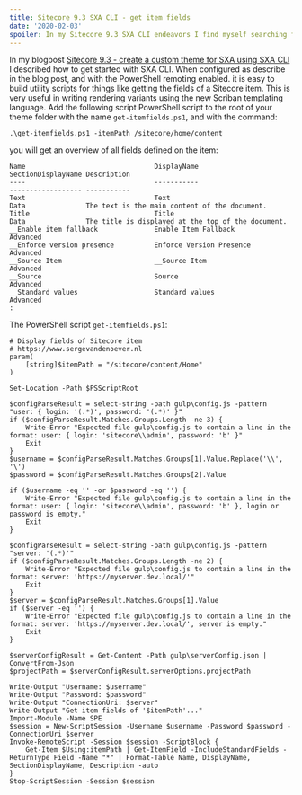 ```yaml
---
title: Sitecore 9.3 SXA CLI - get item fields
date: '2020-02-03'
spoiler: In my Sitecore 9.3 SXA CLI endeavors I find myself searching for the internal field names of Sitecore items so I can use them in my Scriban templates. Using this remote PowerShell script you can look up the item fields of any Sitecore item.
---
```


In my blogpost [Sitecore 9.3 - create a custom theme for SXA using SXA CLI](https://www.sergevandenoever.nl/sitecore-93-custom-theme-with-SXA-CLI/) I described how to get started with SXA CLI. When configured as describe in the blog post, and with the PowerShell remoting enabled. it is easy to build utility scripts for things like getting the fields of a Sitecore item. This is very useful in writing rendering variants using the new Scriban templating language. Add the following script PowerShell script to the root of your theme folder with the name `get-itemfields.ps1`, and with the command:

    .\get-itemfields.ps1 -itemPath /sitecore/home/content

you will get an overview of all fields defined on the item:

```
Name                                DisplayName                        SectionDisplayName Description                                       
----                                -----------                        ------------------ -----------                                       
Text                                Text                               Data               The text is the main content of the document.     
Title                               Title                              Data               The title is displayed at the top of the document.
__Enable item fallback              Enable Item Fallback               Advanced                                                             
__Enforce version presence          Enforce Version Presence           Advanced                                                             
__Source Item                       __Source Item                      Advanced                                                             
__Source                            Source                             Advanced                                                             
__Standard values                   Standard values                    Advanced
:                                                             
```

The PowerShell script `get-itemfields.ps1`:

```
# Display fields of Sitecore item
# https://www.sergevandenoever.nl
param(
    [string]$itemPath = "/sitecore/content/Home"
)

Set-Location -Path $PSScriptRoot

$configParseResult = select-string -path gulp\config.js -pattern "user: { login: '(.*)', password: '(.*)' }"
if ($configParseResult.Matches.Groups.Length -ne 3) {
    Write-Error "Expected file gulp\config.js to contain a line in the format: user: { login: 'sitecore\\admin', password: 'b' }"
    Exit
}
$username = $configParseResult.Matches.Groups[1].Value.Replace('\\', '\')
$password = $configParseResult.Matches.Groups[2].Value

if ($username -eq '' -or $password -eq '') {
    Write-Error "Expected file gulp\config.js to contain a line in the format: user: { login: 'sitecore\\admin', password: 'b' }, login or password is empty."
    Exit
}

$configParseResult = select-string -path gulp\config.js -pattern "server: '(.*)'"
if ($configParseResult.Matches.Groups.Length -ne 2) {
    Write-Error "Expected file gulp\config.js to contain a line in the format: server: 'https://myserver.dev.local/'"
    Exit
}
$server = $configParseResult.Matches.Groups[1].Value
if ($server -eq '') {
    Write-Error "Expected file gulp\config.js to contain a line in the format: server: 'https://myserver.dev.local/', server is empty."
    Exit
}

$serverConfigResult = Get-Content -Path gulp\serverConfig.json | ConvertFrom-Json
$projectPath = $serverConfigResult.serverOptions.projectPath

Write-Output "Username: $username"
Write-Output "Password: $password"
Write-Output "ConnectionUri: $server"
Write-Output "Get item fields of '$itemPath'..."
Import-Module -Name SPE 
$session = New-ScriptSession -Username $username -Password $password -ConnectionUri $server
Invoke-RemoteScript -Session $session -ScriptBlock { 
    Get-Item $Using:itemPath | Get-ItemField -IncludeStandardFields -ReturnType Field -Name "*" | Format-Table Name, DisplayName, SectionDisplayName, Description -auto
}
Stop-ScriptSession -Session $session

```